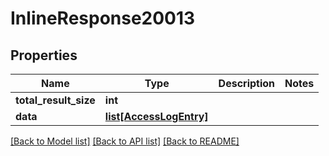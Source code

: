 # InlineResponse20013

## Properties
Name | Type | Description | Notes
------------ | ------------- | ------------- | -------------
**total_result_size** | **int** |  | 
**data** | [**list[AccessLogEntry]**](AccessLogEntry.md) |  | 

[[Back to Model list]](../README.md#documentation-for-models) [[Back to API list]](../README.md#documentation-for-api-endpoints) [[Back to README]](../README.md)


